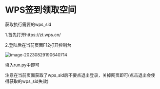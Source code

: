 # WPS签到领取空间

获取执行需要的wps_sid

1.首先打开https://zt.wps.cn/

2.登陆后在当前页面F12打开控制台

![image-20230829190640714](C:\Users\Administrator\AppData\Roaming\Typora\typora-user-images\image-20230829190640714.png)

填入run.py中即可

注意在当前页面获取了wps_sid后不要点退出登录，关掉网页即可(点击退出会使得获取的wps_sid失效)
